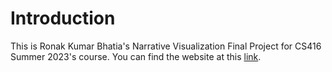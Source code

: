 # Introduction

This is Ronak Kumar Bhatia's Narrative Visualization Final Project for CS416 Summer 2023's course.
You can find the website at this [link](https://rbhatia1997.github.io/CS-416-Narrative-Visualization-Project).

